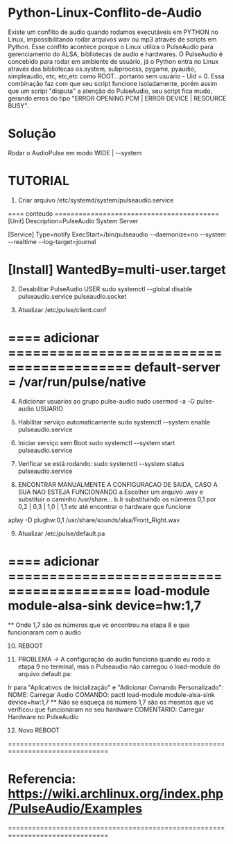 # Python-Linux-Conflito-de-Audio
Existe um conflito de audio quando rodamos executáveis em PYTHON no Linux, impossibilitando rodar arquivos wav ou mp3 através de scripts em Python.
Esse conflito acontece porque o Linux utiliza o PulseAudio para gerenciamento do ALSA, bibliotecas de audio e hardwares.
O PulseAudio é concebido para rodar em ambiente de usuário, já o Python entra no Linux através das bibliotecas os.system, subprocess, pygame, pyaudio, simpleaudio, etc, etc,etc como ROOT...portanto sem usuário - Uid = 0.
Essa combinação faz com que seu script funcione isoladamente, porém assim que um script "disputa" a atenção do PulseAudio, seu script fica mudo, gerando erros do tipo "ERROR OPENING PCM | ERROR DEVICE | RESOURCE BUSY".

# Solução
Rodar o AudioPulse em modo WIDE | --system

# TUTORIAL

1. Criar arquivo /etc/systemd/system/pulseaudio.service

==== conteudo =========================================
[Unit]
Description=PulseAudio System Server

[Service]
Type=notify
ExecStart=/bin/pulseaudio --daemonize=no --system --realtime --log-target=journal

[Install]
WantedBy=multi-user.target
=======================================================

2. Desabilitar PulseAudio USER
sudo systemctl --global disable pulseaudio.service pulseaudio.socket


3. Atualizar /etc/pulse/client.conf

==== adicionar =========================================
default-server = /var/run/pulse/native
========================================================


4. Adicionar usuarios ao grupo pulse-audio
sudo usermod -a -G pulse-audio USUARIO

5. Habilitar serviço automaticamente
sudo systemctl --system enable pulseaudio.service

6. Iniciar serviço sem Boot
sudo systemctl --system start pulseaudio.service

7. Verificar se está rodando:
sudo systemctl --system status pulseaudio.service

8. ENCONTRAR MANUALMENTE A CONFIGURACAO DE SAIDA, CASO A SUA NAO ESTEJA FUNCIONANDO
    a.Escolher um arquivo .wav e substituir o caminho /usr/share...
    b.Ir substituindo os números 0,1 por 0,2 | 0,3 | 1,0 | 1,1 etc até encontrar o hardware que funcione 

aplay -D plughw:0,1 /usr/share/sounds/alsa/Front_Right.wav

9. Atualizar /etc/pulse/default.pa

==== adicionar =========================================
load-module module-alsa-sink device=hw:1,7
========================================================
** Onde 1,7 são os números que vc encontrou na etapa 8 e que funcionaram com o audio

10. REBOOT

11. PROBLEMA -> A configuração do audio funciona quando eu rodo a etapa 9 no terminal, mas o Pulseaudio não carregou o load-module do arquivo default.pa:

   Ir para "Aplicativos de Inicialização" e "Adicionar Comando Personalizado":
       NOME: Carregar Audio
       COMANDO: pactl load-module module-alsa-sink device=hw:1,7
       ** Não se esqueça os número 1,7 são os mesmos que vc verificou que funcionaram no seu hardware
       COMENTARIO: Carregar Hardware no PulseAudio 

12. Novo REBOOT

===============================================================================
# Referencia: https://wiki.archlinux.org/index.php/PulseAudio/Examples
===============================================================================
